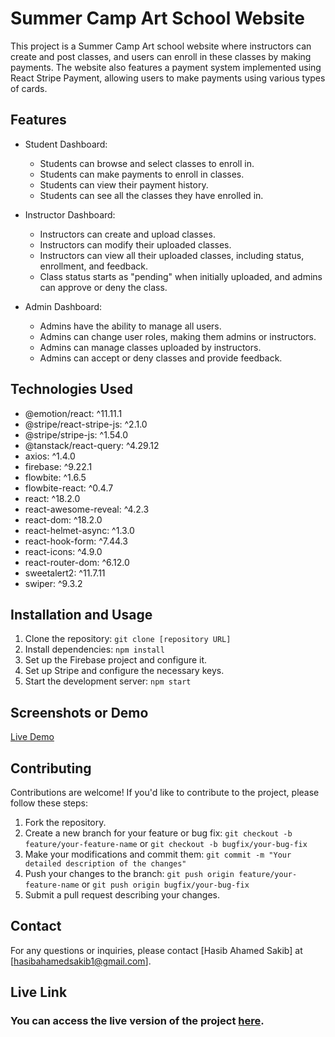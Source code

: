 # Summer Camp Art School Website

This project is a Summer Camp Art school website where instructors can create and post classes, and users can enroll in these classes by making payments. The website also features a payment system implemented using React Stripe Payment, allowing users to make payments using various types of cards.

## Features

- Student Dashboard:
  - Students can browse and select classes to enroll in.
  - Students can make payments to enroll in classes.
  - Students can view their payment history.
  - Students can see all the classes they have enrolled in.

- Instructor Dashboard:
  - Instructors can create and upload classes.
  - Instructors can modify their uploaded classes.
  - Instructors can view all their uploaded classes, including status, enrollment, and feedback.
  - Class status starts as "pending" when initially uploaded, and admins can approve or deny the class.

- Admin Dashboard:
  - Admins have the ability to manage all users.
  - Admins can change user roles, making them admins or instructors.
  - Admins can manage classes uploaded by instructors.
  - Admins can accept or deny classes and provide feedback.

## Technologies Used

- @emotion/react: ^11.11.1
- @stripe/react-stripe-js: ^2.1.0
- @stripe/stripe-js: ^1.54.0
- @tanstack/react-query: ^4.29.12
- axios: ^1.4.0
- firebase: ^9.22.1
- flowbite: ^1.6.5
- flowbite-react: ^0.4.7
- react: ^18.2.0
- react-awesome-reveal: ^4.2.3
- react-dom: ^18.2.0
- react-helmet-async: ^1.3.0
- react-hook-form: ^7.44.3
- react-icons: ^4.9.0
- react-router-dom: ^6.12.0
- sweetalert2: ^11.7.11
- swiper: ^9.3.2

## Installation and Usage

1. Clone the repository: `git clone [repository URL]`
2. Install dependencies: `npm install`
3. Set up the Firebase project and configure it.
4. Set up Stripe and configure the necessary keys.
5. Start the development server: `npm start`

## Screenshots or Demo

[Live Demo](https://articio-client.web.app/)

## Contributing

Contributions are welcome! If you'd like to contribute to the project, please follow these steps:
1. Fork the repository.
2. Create a new branch for your feature or bug fix: `git checkout -b feature/your-feature-name` or `git checkout -b bugfix/your-bug-fix`
3. Make your modifications and commit them: `git commit -m "Your detailed description of the changes"`
4. Push your changes to the branch: `git push origin feature/your-feature-name` or `git push origin bugfix/your-bug-fix`
5. Submit a pull request describing your changes.



## Contact

For any questions or inquiries, please contact [Hasib Ahamed Sakib] at [hasibahamedsakib1@gmail.com].

## Live Link

### You can access the live version of the project [here](https://articio-client.web.app/).
